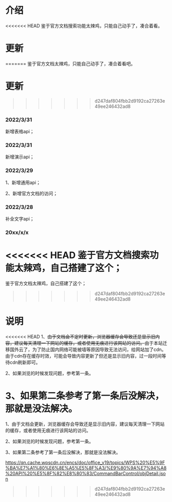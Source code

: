 # 介绍

<<<<<<< HEAD
鉴于官方文档搜索功能太辣鸡，只能自己动手了，凑合着看。



# 更新

=======
鉴于官方文档太辣鸡，只能自己动手了，凑合着看吧。





# 更新
>>>>>>> d247daf804fbb2d9192ca27263e49ee246432ad8
### 2022/3/31

新增表格api；



### 2022/3/31

新增演示api；



### 2022/3/29

1、新增通用api；

2、新增官方文档的访问；



### 2022/3/28

补全文字api；



### 20xx/x/x

<<<<<<< HEAD
鉴于官方文档搜索功能太辣鸡，自己搭建了这个；
=======
鉴于官方文档太辣鸡，自己搭建了这个；


>>>>>>> d247daf804fbb2d9192ca27263e49ee246432ad8



# 说明

<<<<<<< HEAD
1、~~由于文档会不定时更新，浏览器缓存会导致还是显示旧内容，建议每天清理一下网站的缓存，或者使用无痕进行该网站的访问。~~由于本站迁移国外云了，为了防止国内网络可能被墙等原因导致无法访问，给网站加了cdn。由于cdn存在缓存时效，可能会导致内容更新了但还是显示旧内容，过一段时间等待cdn刷新即可。

2、如果浏览的时候发现问题，参考第一条。

3、如果第二条参考了第一条后没解决，那就是没法解决。
=======
1、由于文档会更新，浏览器缓存会导致还是显示旧内容，建议每天清理一下网站的缓存，或者使用无痕进行该网站的访问。

2、如果浏览的时候发现问题，参考第一条。

3、如果第二条参考了第一条后没解决，那就是没法解决。


https://qn.cache.wpscdn.cn/encs/doc/office_v19/topics/WPS%20%E5%9F%BA%E7%A1%80%E6%8E%A5%E5%8F%A3/%E9%80%9A%E7%94%A8%20API%20%E5%8F%82%E8%80%83/CommandBarControl/objDetail.json
>>>>>>> d247daf804fbb2d9192ca27263e49ee246432ad8
